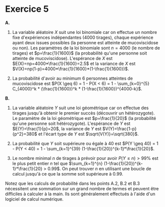 # Exercice 5

**A.**
1. La variable aléatoire $X$ suit une loi binomiale car on effectue un nombre fixe d'expériences indépendantes (4000 tirages), chaque expérience ayant deux issues possibles (la personne est atteinte de mucoviscidose ou non). Les paramètres de la loi binomiale sont $n=4000$ (le nombre de tirages) et $p=\frac{1}{1600}$ (la probabilité qu'une personne soit atteinte de mucoviscidose). L'espérance de $X$ est $E(X)=np=4000*\frac{1}{1600}=2.5$ et la variance de $X$ est $V(X)=np(1-p)=4000*\frac{1}{1600}*(1-\frac{1}{1600})$.

2. La probabilité d'avoir au minimum 6 personnes atteintes de mucoviscidose est $P(X \geq 6) = 1 - P(X < 6) = 1 - \sum_{k=0}^{5} C_{4000}^k * (\frac{1}{1600})^k * (1-\frac{1}{1600})^{4000-k}$.

**B.**
1. La variable aléatoire $Y$ suit une loi géométrique car on effectue des tirages jusqu'à obtenir le premier succès (découvrir un hétérozygote). Le paramètre de la loi géométrique est $p=\frac{1}{20}$ (la probabilité qu'une personne soit hétérozygote). L'espérance de $Y$ est $E(Y)=\frac{1}{p}=20$, la variance de $Y$ est $V(Y)=\frac{1-p}{p^2}=380$ et l'écart type de $Y$ est $\sqrt{V(Y)}=\sqrt{380}$.

2. La probabilité que $Y$ soit supérieure ou égale à 40 est $P(Y \geq 40) = 1 - P(Y < 40) = 1 - \sum_{k=1}^{39} (1-\frac{1}{20})^{k-1}*\frac{1}{20}$.

3. Le nombre minimal $n$ de tirages à prévoir pour avoir $P(Y \leq n) > 99\%$ est le plus petit entier $n$ tel que $\sum_{k=1}^{n} (1-\frac{1}{20})^{k-1}*\frac{1}{20} > 0.99$. On peut trouver $n$ en utilisant une boucle de calcul jusqu'à ce que la somme soit supérieure à 0.99. 

Notez que les calculs de probabilité dans les points A.2, B.2 et B.3 nécessitent une sommation sur un grand nombre de termes et peuvent être difficiles à calculer à la main. Ils sont généralement effectués à l'aide d'un logiciel de calcul numérique.